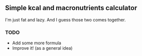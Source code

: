 ## Simple kcal and macronutrients calculator

I'm just fat and lazy. And I guess those two comes together.

### TODO
- Add some more formula
- Improve it! (as a general idea)
